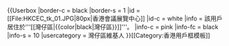 {{Userbox
  |border-c = black
  |border-s = 1
  |id       = [[File:HKCEC_tk_01.JPG|80px|香港會議展覽中心]]
  |id-c     = white
  |info     = 該用戶居住於'''[[灣仔區|{{color|black|灣仔區}}]]'''。
  |info-c   = pink<!-- 接近所屬區議會標誌、方便閱讀及辨識的替代顏色 -->
  |info-fc  = black
  |info-s   = 10
  |usercategory = 灣仔區維基人
}}<noinclude>[[Category:香港用戶框模板]]</noinclude>
